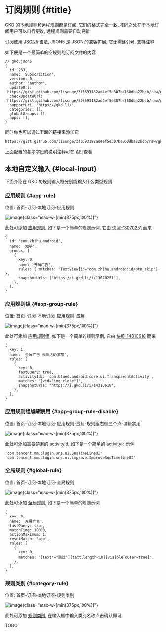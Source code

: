 # 订阅规则 {#title}

GKD 的本地规则和远程规则都是订阅, 它们的格式完全一致, 不同之处在于本地订阅用户可以自行更改, 远程规则需要自动更新

订阅使用 [JSON5](https://json5.org/) 语法, JSON5 是 JSON 的兼容扩展, 它无需键引号, 支持注释

如下便是一个最简单的空规则的订阅文件的内容

```json5
// gkd.json5
{
  id: 233,
  name: 'Subscription',
  version: 0,
  author: 'author',
  updateUrl: 'https://gist.github.com/lisonge/3f5693182ad4ef5e307be760dba22bcb/raw/gkd.json5',
  checkUpdateUrl: 'https://gist.github.com/lisonge/3f5693182ad4ef5e307be760dba22bcb/raw/gkd.json5',
  supportUri: 'https://gkd.li/',
  categories: [],
  globalGroups: [],
  apps: [],
}
```

同时你也可以通过下面的链接来添加它

```txt
https://gist.github.com/lisonge/3f5693182ad4ef5e307be760dba22bcb/raw/gkd.json5
```

上面配置的各项字段的说明注释可在 [API](/api/interfaces/RawSubscription) 查看

## 本地自定义输入 {#local-input}

下面介绍在 GKD 的规则输入框分别能输入什么类型规则

### 应用规则 {#app-rule}

位置: 首页-订阅-本地订阅-应用规则

![image](https://e.gkd.li/76d0bc58-de43-416d-9454-f980e8075660){class="max-w-[min(375px,100%)]"}

此处可添加 [应用规则](/api/interfaces/RawApp), 如下是一个简单的规则示例, 它由 [快照-13070251](https://i.gkd.li/i/13070251?gkd=VGV4dFZpZXdbaWQ9ImNvbS56aGlodS5hbmRyb2lkOmlkL2J0bl9za2lwIl0) 而来

```json5
{
  id: 'com.zhihu.android',
  name: '知乎',
  groups: [
    {
      key: 0,
      name: '开屏广告',
      rules: { matches: 'TextView[id="com.zhihu.android:id/btn_skip"]' },
      snapshotUrls: ['https://i.gkd.li/i/13070251'],
    },
  ],
}
```

### 应用规则组 {#app-group-rule}

位置: 首页-订阅-本地订阅-应用规则-应用

![image](https://e.gkd.li/6497fe09-b019-46b9-8157-d4b21809b4fc){class="max-w-[min(375px,100%)]"}

此处可添加 [应用规则组](/api/interfaces/RawAppGroup), 如下是一个简单的规则示例, 它由 [快照-14310618](https://i.gkd.li/i/14310618?gkd=W3ZpZD0iaW1nX2Nsb3NlIl0) 而来

```json5
{
  key: 1,
  name: '全屏广告-会员活动弹窗',
  rules: [
    {
      key: 0,
      fastQuery: true,
      activityIds: 'com.blued.android.core.ui.TransparentActivity',
      matches: '[vid="img_close"]',
      snapshotUrls: 'https://i.gkd.li/i/14310618',
    },
  ],
}
```

### 应用规则组编辑禁用 {#app-group-rule-disable}

位置: 首页-订阅-本地订阅-应用规则-应用-规则组右侧三个点-编辑禁用

![image](https://e.gkd.li/8af0bc31-8a23-4342-b2f3-7a9378f9e094){class="max-w-[min(375px,100%)]"}

此处可添加需要禁用的 [activityid](/api/interfaces/RawAppRule#activityids), 如下是一个简单的 activityid 示例

```json5
'com.tencent.mm.plugin.sns.ui.SnsTimeLineUI'
'com.tencent.mm.plugin.sns.ui.improve.ImproveSnsTimelineUI'
```

### 全局规则 {#global-rule}

位置: 首页-订阅-本地订阅-全局规则

![image](https://e.gkd.li/f51545c0-d3aa-4ec7-87eb-adf927023640){class="max-w-[min(375px,100%)]"}

此处可添加 [全局规则](/api/interfaces/RawGlobalRule), 如下是一个简单的规则示例

```json5
{
  key: 0,
  name: '开屏广告',
  fastQuery: true,
  matchTime: 10000,
  actionMaximum: 1,
  resetMatch: 'app',
  rules: [
    {
      key: 0,
      matches: '[text*="跳过"][text.length<10][visibleToUser=true]',
    },
  ],
}
```

### 规则类别 {#category-rule}

位置: 首页-订阅-本地订阅-规则类别

![image](https://e.gkd.li/6784867c-4fa9-4a06-abf7-b332ba2945de){class="max-w-[min(375px,100%)]"}

此处可添加 [规则类别](/api/interfaces/RawCategory), 在输入框中输入类别名称点击确认即可

TODO
